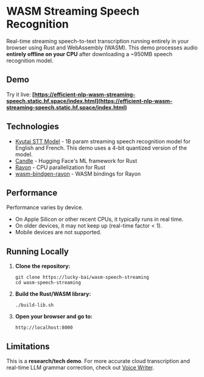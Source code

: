 # WASM Streaming Speech Recognition

Real-time streaming speech-to-text transcription running entirely in your browser using Rust and WebAssembly (WASM). This demo processes audio **entirely offline on your CPU** after downloading a ~950MB speech recognition model.

## Demo

Try it live: **[https://efficient-nlp-wasm-streaming-speech.static.hf.space/index.html](https://efficient-nlp-wasm-streaming-speech.static.hf.space/index.html)**

## Technologies

- [Kyutai STT Model](https://huggingface.co/kyutai/stt-1b-en_fr) - 1B param streaming speech recognition model for English and French. This demo uses a 4-bit quantized version of the model.
- [Candle](https://github.com/huggingface/candle/) - Hugging Face's ML framework for Rust
- [Rayon](https://github.com/rayon-rs/rayon) - CPU parallelization for Rust
- [wasm-bindgen-rayon](https://github.com/rustwasm/wasm-bindgen-rayon) - WASM bindings for Rayon

## Performance

Performance varies by device.

- On Apple Silicon or other recent CPUs, it typically runs in real time.
- On older devices, it may not keep up (real-time factor < 1).
- Mobile devices are not supported.

## Running Locally

1. **Clone the repository:**

   ```
   git clone https://lucky-bai/wasm-speech-streaming
   cd wasm-speech-streaming
   ```

2. **Build the Rust/WASM library:**

   ```
   ./build-lib.sh
   ```

3. **Open your browser and go to:**
   ```
   http://localhost:8000
   ```

## Limitations

This is a **research/tech demo**. For more accurate cloud transcription and real-time LLM grammar correction, check out [Voice Writer](https://voicewriter.io).
